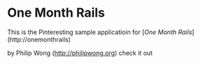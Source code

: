 # One Month Rails

This is the Pinteresting sample applicatioin for
[*One Month Rails*] (http://onemonthrails)

by Philip Wong (http://philipwong.org) check it out

